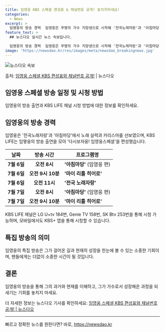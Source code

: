 ```yaml
---
title: 임영웅 KBS 스페셜 편성표 & 채널번호 공개! 놓치지마세요!
categories:
  - News
excerpt: >
  임영웅의 방송 경력  임영웅은 무명의 가수 지망생으로 시작해 '전국노래자랑'과 '아침마당'에서 그의 노래 실…
feature_text: >
  ## 뉴스다오 실시간 뉴스 속보입니다.

  임영웅의 방송 경력  임영웅은 무명의 가수 지망생으로 시작해 '전국노래자랑'과 '아침마당'에서 그의 노래 실…
image: 'https://newsdao.kr/res/images/meta/newsdao_breakingnews.jpg'
---
```


![뉴스다오 속보](https://newsdao.kr/res/images/meta/newsdao_breakingnews.jpg)

<p>출처: <a href="https://newsdao.kr/4650" rel="dofollow">임영웅 스페셜 KBS 편성표와 채널번호 공개!</a> | 뉴스다오</p>

<h2 data-ke-size="size26">임영웅 스페셜 방송 일정 및 시청 방법</h2>
<p data-ke-size="size16">임영웅의 방송 출연과 KBS LIFE 채널 시청 방법에 대한 정보를 확인하세요.</p>

<h2 data-ke-size="size24">임영웅의 방송 경력</h2>
<p data-ke-size="size16">임영웅은 '전국노래자랑'과 '아침마당'에서 노래 실력과 카리스마를 선보였으며, KBS LIFE는 임옇웅의 방송 출연을 모아 '다시보자웅! 임영웅스페셜'을 편성했습니다.</p>

<table>
<thead>
<tr>
<th>날짜</th>
<th>방송 시간</th>
<th>프로그램명</th>
</tr>
</thead>
<tbody>
<tr>
<td style="text-align: center; height: 17px;"><b>7월 6일</b></td>
<td style="text-align: center; height: 17px;"><b>오전 8시</b></td>
<td><b>'아침마당'</b> (임영웅 편)</td>
</tr>
<tr>
<td style="text-align: center; height: 17px;"><b>7월 6일</b></td>
<td style="text-align: center; height: 17px;"><b>오전 9시 10분</b></td>
<td><b>'마이 리틀 히어로'</b></td>
</tr>
<tr>
<td style="text-align: center; height: 17px;"><b>7월 6일</b></td>
<td style="text-align: center; height: 17px;"><b>오전 11시</b></td>
<td><b>'전국 노래자랑'</b></td>
</tr>
<tr>
<td style="text-align: center; height: 17px;"><b>7월 7일</b></td>
<td style="text-align: center; height: 17px;"><b>오전 8시</b></td>
<td><b>'아침마당'</b> (임영웅 편)</td>
</tr>
<tr>
<td style="text-align: center; height: 17px;"><b>7월 7일</b></td>
<td style="text-align: center; height: 17px;"><b>오전 9시 10분</b></td>
<td><b>'마이 리틀 히어로'</b></td>
</tr>
</tbody>
</table>

<p data-ke-size="size16">KBS LIFE 채널은 LG U+tv 184번, Genie TV 158번, SK Btv 253번을 통해 시청 가능하며, 모바일에서도 KBS+ 앱을 통해 시청할 수 있습니다.</p>

<h2 data-ke-size="size24">특집 방송의 의미</h2>
<p data-ke-size="size16">임영웅의 특집 방송은 그가 걸어온 길과 현재의 성장을 한눈에 볼 수 있는 소중한 기회이며, 팬들에게는 더없이 소중한 시간이 될 것입니다.</p>

<h2 data-ke-size="size24">결론</h2>
<p data-ke-size="size16">임영웅의 방송을 통해 그의 과거와 현재를 이해하고, 그가 가수로서 성장해온 과정을 되새기는 기회를 놓치지 마세요.</p>
<p data-ke-size="size16">더 자세한 정보는 뉴스다오 기사를 확인하세요: <a href="https://newsdao.kr/4650">임영웅 스페셜 KBS 편성표와 채널번호 공개! | 뉴스다오</a></p>
<hr> 

빠르고 정확한 뉴스를 원한다면? 바로, <a href="https://newsdao.kr" rel="dofollow">https://newsdao.kr</a>


    
